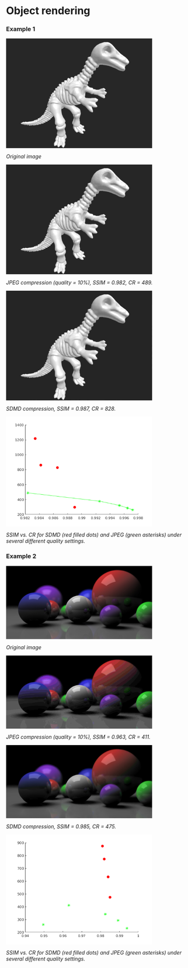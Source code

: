 # Object rendering

### Example 1

<img src="./ImageTypes/ObjectRendering/2.jpg" width = "400" align=center />

*Original image*

<img src="./ImageTypes/ObjectRendering/0.982-489.jpg" width = "400" align=center />

*JPEG compression (quality = 10%), SSIM = 0.982, CR = 489.*

<img src="./ImageTypes/ObjectRendering/0.987-828" width = "400" align=center />

*SDMD compression, SSIM = 0.987, CR = 828.* 

<img src="./ImageTypes/ObjectRendering/2.png" width = "400" align=center />

*SSIM vs. CR for SDMD (red filled dots) and JPEG (green asterisks) under several different quality settings.*


### Example 2

<img src="./ImageTypes/ObjectRendering/raytracing.jpg" width = "400" align=center />

*Original image*

<img src="./ImageTypes/ObjectRendering/0.963-411.jpg" width = "400" align=center />

*JPEG compression (quality = 10%), SSIM = 0.963, CR = 411.*

<img src="./ImageTypes/ObjectRendering/0.985-475" width = "400" align=center />

*SDMD compression, SSIM = 0.985, CR = 475.* 

<img src="./ImageTypes/ObjectRendering/sphere.png" width = "400" align=center />

*SSIM vs. CR for SDMD (red filled dots) and JPEG (green asterisks) under several different quality settings.*